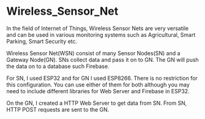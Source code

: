 # Wireless_Sensor_Net
In the field of Internet of Things, Wireless Sensor Nets are very versatile and can be used in various monitoring systems such as Agricultural, Smart Parking, Smart Security etc.

Wireless Sensor Net(WSN) consist of many Sensor Nodes(SN) and a Gateway Node(GN). SNs collect data and pass it on to GN. The GN will push the data on to a database such Firebase.

For SN, I used ESP32 and for GN I used ESP8266. There is no restriction for this configuration. You can use either of them for both although you may need to include different libraries for Web Server and Firebase in ESP32.

On the GN, I created a HTTP Web Server to get data from SN. From SN, HTTP POST requests are sent to the GN. 
